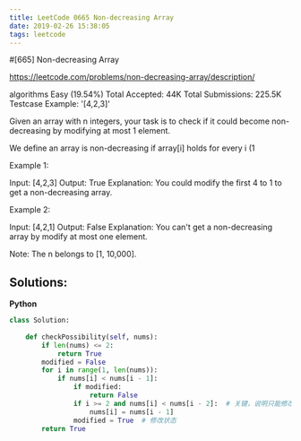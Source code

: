 ```yaml
---
title: LeetCode 0665 Non-decreasing Array
date: 2019-02-26 15:38:05
tags: leetcode
---
```


#[665] Non-decreasing Array

https://leetcode.com/problems/non-decreasing-array/description/

algorithms
Easy (19.54%)
Total Accepted:    44K
Total Submissions: 225.5K
Testcase Example:  '[4,2,3]'


Given an array with n integers, your task is to check if it could become
non-decreasing by modifying at most 1 element.



We define an array is non-decreasing if array[i]  holds for every i (1 

Example 1:

Input: [4,2,3]
Output: True
Explanation: You could modify the first 4 to 1 to get a non-decreasing
array.



Example 2:

Input: [4,2,1]
Output: False
Explanation: You can't get a non-decreasing array by modify at most one
element.



Note:
The n belongs to [1, 10,000].


## Solutions:
**Python**
```python
class Solution:
        
    def checkPossibility(self, nums):
        if len(nums) <= 2:
            return True
        modified = False
        for i in range(1, len(nums)):
            if nums[i] < nums[i - 1]:
                if modified:
                    return False
                if i >= 2 and nums[i] < nums[i - 2]:  # 关键，说明只能修改 num[i]
                    nums[i] = nums[i - 1]
                modified = True  # 修改状态
        return True

```